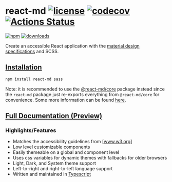 # react-md [![license](https://img.shields.io/npm/l/react-md)](https://github.com/mlaursen/react-md/blob/main/LICENSE) [![codecov](https://codecov.io/gh/mlaursen/react-md/branch/main/graph/badge.svg)](https://codecov.io/gh/mlaursen/react-md) [![Actions Status](https://github.com/mlaursen/react-md/workflows/Build,%20Lint,%20and%20Test/badge.svg)](https://github.com/mlaursen/react-md/actions)

[![npm](https://img.shields.io/npm/v/react-md)](https://www.npmjs.com/package/react-md)
[![downloads](https://img.shields.io/npm/dw/react-md)](https://www.npmjs.com/package/react-md)

Create an accessible React application with the [material design specifications]
and SCSS.

## [Installation]

```sh
npm install react-md sass
```

Note: it is recommended to use the [@react-md/core] package instead since the
`react-md` package just re-exports everything from `@react-md/core` for
convenience. Some more information can be found
[here](https://vitejs.dev/guide/performance#avoid-barrel-files).

## [Full Documentation (Preview)]

### Highlights/Features

- Matches the accessibility guidelines from [www.w3.org]
- Low level customizable components
- Easily themeable on a global and component level
- Uses css variables for dynamic themes with fallbacks for older browsers
- Light, Dark, and System theme support
- Left-to-right and right-to-left language support
- Written and maintained in [Typescript]

[typescript]: https://www.typescriptlang.org/
[www.w3.org]: https://www.w3.org/TR/wai-aria-practices
[installation]: https://next.react-md.dev/getting-started/installation
[full documentation (preview)]: https://next.react-md.dev
[material design specifications]: https://material.io/design/
[@react-md/core]: https://npmjs.com/package/@react-md/core
